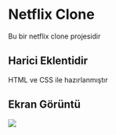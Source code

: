 <h1> Netflix Clone </h1>

Bu bir netflix clone projesidir

<h2> Harici Eklentidir </h2>

HTML ve CSS ile hazırlanmıştır

<h2> Ekran Görüntü </h2>

![](ekran.gif)

